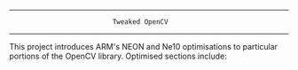 ------------------------------------------------------------------
                              Tweaked OpenCV                      
------------------------------------------------------------------

This project introduces ARM's NEON and Ne10 optimisations to
particular portions of the OpenCV library. Optimised sections
include:
